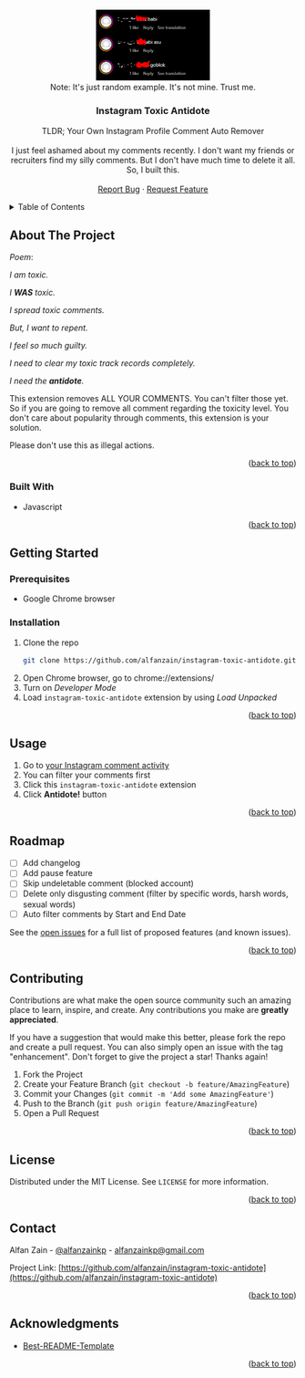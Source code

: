 <!-- Improved compatibility of back to top link: See: https://github.com/othneildrew/Best-README-Template/pull/73 -->

<a name="readme-top"></a>

<!--
*** Thanks for checking out the Best-README-Template. If you have a suggestion
*** that would make this better, please fork the repo and create a pull request
*** or simply open an issue with the tag "enhancement".
*** Don't forget to give the project a star!
*** Thanks again! Now go create something AMAZING! :D
-->

<!-- PROJECT SHIELDS -->
<!--
*** I'm using markdown "reference style" links for readability.
*** Reference links are enclosed in brackets [ ] instead of parentheses ( ).
*** See the bottom of this document for the declaration of the reference variables
*** for contributors-url, forks-url, etc. This is an optional, concise syntax you may use.
*** https://www.markdownguide.org/basic-syntax/#reference-style-links
-->

<!-- [![Contributors][contributors-shield]][contributors-url]
[![Forks][forks-shield]][forks-url]
[![Stargazers][stars-shield]][stars-url]
[![Issues][issues-shield]][issues-url]
[![MIT License][license-shield]][license-url] -->

<!-- PROJECT LOGO -->
<br />
<div align="center">
  <a href="https://github.com/alfanzain/instagram-toxic-antidote">
    <img src="toxic-comment-example-it-is-not-mine-trust-me.png" alt="Logo" width="200">
  </a>
  <br />Note: It's just random example. It's not mine. Trust me.

  <h3 align="center">Instagram Toxic Antidote</h3>

  <p align="center">
    TLDR; Your Own Instagram Profile Comment Auto Remover  
    <br />
    <br />
    I just feel ashamed about my comments recently. I don't want my friends or recruiters find my silly comments. But I don't have much time to delete it all. So, I built this.
    <br />
    <br />
    <a href="https://github.com/alfanzain/instagram-toxic-antidote/issues">Report Bug</a>
    ·
    <a href="https://github.com/alfanzain/instagram-toxic-antidote/issues">Request Feature</a>
  </p>
</div>

<!-- TABLE OF CONTENTS -->
<details>
  <summary>Table of Contents</summary>
  <ol>
    <li>
      <a href="#about-the-project">About The Project</a>
      <ul>
        <li><a href="#built-with">Built With</a></li>
      </ul>
    </li>
    <li>
      <a href="#getting-started">Getting Started</a>
      <ul>
        <li><a href="#prerequisites">Prerequisites</a></li>
        <li><a href="#installation">Installation</a></li>
      </ul>
    </li>
    <li><a href="#usage">Usage</a></li>
    <li><a href="#roadmap">Roadmap</a></li>
    <li><a href="#contributing">Contributing</a></li>
    <li><a href="#license">License</a></li>
    <li><a href="#contact">Contact</a></li>
    <li><a href="#acknowledgments">Acknowledgments</a></li>
  </ol>
</details>

<!-- ABOUT THE PROJECT -->

## About The Project

_Poem_:


_I am toxic._

_I **WAS** toxic._

_I spread toxic comments._

_But, I want to repent._

_I feel so much guilty._

_I need to clear my toxic track records completely._

_I need the **antidote**._



This extension removes ALL YOUR COMMENTS. You can't filter those yet. So if you are going to remove all comment regarding the toxicity level. You don't care about popularity through comments, this extension is your solution.

Please don't use this as illegal actions.

<p align="right">(<a href="#readme-top">back to top</a>)</p>

### Built With

-   Javascript

<p align="right">(<a href="#readme-top">back to top</a>)</p>

<!-- GETTING STARTED -->

## Getting Started

### Prerequisites

-   Google Chrome browser

### Installation

1. Clone the repo
    ```sh
    git clone https://github.com/alfanzain/instagram-toxic-antidote.git
    ```
2. Open Chrome browser, go to chrome://extensions/
3. Turn on _Developer Mode_
4. Load `instagram-toxic-antidote` extension by using _Load Unpacked_

<p align="right">(<a href="#readme-top">back to top</a>)</p>

<!-- USAGE EXAMPLES -->

## Usage

1. Go to [your Instagram comment activity](https://www.instagram.com/your_activity/interactions/comments)
2. You can filter your comments first
3. Click this `instagram-toxic-antidote` extension
4. Click **Antidote!** button

<p align="right">(<a href="#readme-top">back to top</a>)</p>

<!-- ROADMAP -->

## Roadmap

-   [ ] Add changelog
-   [ ] Add pause feature
-   [ ] Skip undeletable comment (blocked account)
-   [ ] Delete only disgusting comment (filter by specific words, harsh words, sexual words)
-   [ ] Auto filter comments by Start and End Date

See the [open issues](https://github.com/alfanzain/instagram-toxic-antidote/issues) for a full list of proposed features (and known issues).

<p align="right">(<a href="#readme-top">back to top</a>)</p>

<!-- CONTRIBUTING -->

## Contributing

Contributions are what make the open source community such an amazing place to learn, inspire, and create. Any contributions you make are **greatly appreciated**.

If you have a suggestion that would make this better, please fork the repo and create a pull request. You can also simply open an issue with the tag "enhancement".
Don't forget to give the project a star! Thanks again!

1. Fork the Project
2. Create your Feature Branch (`git checkout -b feature/AmazingFeature`)
3. Commit your Changes (`git commit -m 'Add some AmazingFeature'`)
4. Push to the Branch (`git push origin feature/AmazingFeature`)
5. Open a Pull Request

<p align="right">(<a href="#readme-top">back to top</a>)</p>

<!-- LICENSE -->

## License

Distributed under the MIT License. See `LICENSE` for more information.

<p align="right">(<a href="#readme-top">back to top</a>)</p>

<!-- CONTACT -->

## Contact

Alfan Zain - [@alfanzainkp](https://twitter.com/alfanzainkp) - alfanzainkp@gmail.com

Project Link: [https://github.com/alfanzain/instagram-toxic-antidote](https://github.com/alfanzain/instagram-toxic-antidote)

<p align="right">(<a href="#readme-top">back to top</a>)</p>

<!-- ACKNOWLEDGMENTS -->

## Acknowledgments

-   [Best-README-Template](https://github.com/othneildrew/Best-README-Template)

<p align="right">(<a href="#readme-top">back to top</a>)</p>

<!-- MARKDOWN LINKS & IMAGES -->
<!-- https://www.markdownguide.org/basic-syntax/#reference-style-links -->

[license-shield]: https://img.shields.io/github/license/othneildrew/Best-README-Template.svg?style=for-the-badge
[license-url]: https://github.com/othneildrew/Best-README-Template/blob/master/LICENSE.txt
